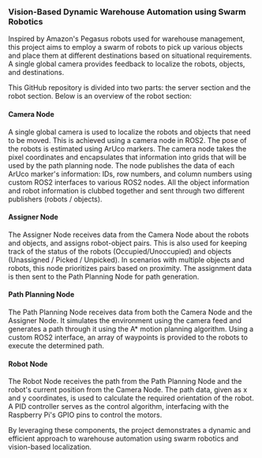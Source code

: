 ### Vision-Based Dynamic Warehouse Automation using Swarm Robotics

Inspired by Amazon's Pegasus robots used for warehouse management, this project aims to employ a swarm of robots to pick up various objects and place them at different destinations based on situational requirements. A single global camera provides feedback to localize the robots, objects, and destinations.

This GitHub repository is divided into two parts: the server section and the robot section. Below is an overview of the robot section:

#### Camera Node
A single global camera is used to localize the robots and objects that need to be moved. This is achieved using a camera node in ROS2. The pose of the robots is estimated using ArUco markers. The camera node takes the pixel coordinates and encapsulates that information into grids that will be used by the path planning node. The node publishes the data of each ArUco marker's information: IDs, row numbers, and column numbers using custom ROS2 interfaces to various ROS2 nodes. All the object information and robot information is clubbed together and sent through two different publishers (robots / objects).

#### Assigner Node
The Assigner Node receives data from the Camera Node about the robots and objects, and assigns robot-object pairs. This is also used for keeping track of the status of the robots (Occupied/Unoccupied) and objects (Unassigned / Picked / Unpicked). In scenarios with multiple objects and robots, this node prioritizes pairs based on proximity. The assignment data is then sent to the Path Planning Node for path generation.

#### Path Planning Node
The Path Planning Node receives data from both the Camera Node and the Assigner Node. It simulates the environment using the camera feed and generates a path through it using the A* motion planning algorithm. Using a custom ROS2 interface, an array of waypoints is provided to the robots to execute the determined path.

#### Robot Node
The Robot Node receives the path from the Path Planning Node and the robot's current position from the Camera Node. The path data, given as x and y coordinates, is used to calculate the required orientation of the robot. A PID controller serves as the control algorithm, interfacing with the Raspberry Pi's GPIO pins to control the motors.

By leveraging these components, the project demonstrates a dynamic and efficient approach to warehouse automation using swarm robotics and vision-based localization.
